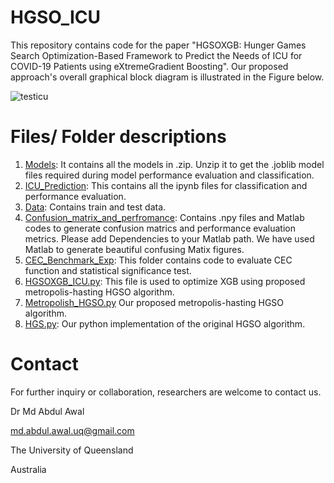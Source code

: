 # HGSO_ICU
This repository contains code for the paper "HGSOXGB: Hunger Games Search Optimization-Based Framework to Predict the Needs of ICU for COVID-19 Patients using eXtremeGradient Boosting". Our proposed approach's overall graphical block diagram is illustrated in the Figure below.

![testicu](https://github.com/awalece04ku/HGSO_ICU/assets/44156683/c83b17e4-e6f1-405a-8088-d0e7c4afc945)

# Files/ Folder descriptions
1. [Models](https://github.com/awalece04ku/HGSO_ICU/tree/main/Models): It contains all the models in .zip. Unzip it to get the .joblib model files required during model performance evaluation and classification.
2. [ICU_Prediction](https://github.com/awalece04ku/HGSO_ICU/tree/main/ICU_Prediction): This contains all the ipynb files for classification and performance evaluation.
3. [Data](https://github.com/awalece04ku/HGSO_ICU/tree/main/Data): Contains train and test data.
4. [Confusion_matrix_and_perfromance](https://github.com/awalece04ku/HGSO_ICU/tree/main/Confusion_matrix_and_perfromance): Contains .npy files and Matlab codes to generate confusion matrics and performance evaluation metrics. Please add Dependencies to your Matlab path. We have used Matlab to generate beautiful confusing Matix figures.  
5. [CEC_Benchmark_Exp](https://github.com/awalece04ku/HGSO_ICU/tree/main/CEC_Benchmark_Exp): This folder contains code to evaluate CEC function and statistical significance test.
6. [HGSOXGB_ICU.py](https://github.com/awalece04ku/HGSO_ICU/blob/main/HGSOXGB_ICU.py): This file is used to optimize XGB using proposed metropolis-hasting HGSO algorithm.
7. [Metropolish_HGSO.py](https://github.com/awalece04ku/HGSO_ICU/blob/main/Metropolish_HGSO.py) Our proposed metropolis-hasting HGSO algorithm.
8. [HGS.py](https://github.com/awalece04ku/HGSO_ICU/blob/main/HGS.py): Our python implementation of the original HGSO algorithm. 

# Contact 
For further inquiry or collaboration, researchers are welcome to contact us. 

Dr Md Abdul Awal

md.abdul.awal.uq@gmail.com

The University of Queensland 

Australia
